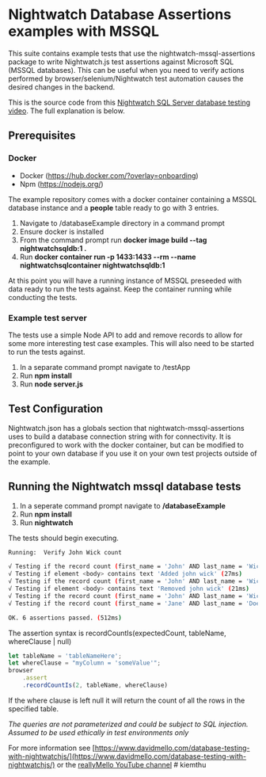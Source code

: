 # Nightwatch Database Assertions examples with MSSQL

This suite contains example tests that use the nightwatch-mssql-assertions package to write Nightwatch.js test assertions against Microsoft SQL (MSSQL databases). This can be useful when you need to verify actions performed by browser/selenium/Nightwatch test automation causes the desired changes in the backend. 

This is the source code from this [Nightwatch SQL Server database testing video](https://youtu.be/52BVA9cV2Mc). The full explanation is below.

## Prerequisites

### Docker
- Docker (https://hub.docker.com/?overlay=onboarding)
- Npm (https://nodejs.org/)

The example repository comes with a docker container containing a MSSQL database instance and a **people** table ready to go with 3 entries.

1. Navigate to /databaseExample directory in a command prompt
2. Ensure docker is installed
3. From the command prompt run **docker image build --tag nightwatchsqldb:1 .**
4. Run **docker container run -p 1433:1433 --rm --name nightwatchsqlcontainer nightwatchsqldb:1**

At this point you will have a running instance of MSSQL preseeded with data ready to run the tests against. Keep the container running while conducting the tests.

### Example test server

The tests use a simple Node API to add and remove records to allow for some more interesting test case examples. This will also need to be started to run the tests against.

1. In a separate command prompt navigate to /testApp
2. Run **npm install**
3. Run **node server.js**

## Test Configuration

Nightwatch.json has a globals section that nightwatch-mssql-assertions uses to build a database connection string with for connectivity. It is preconfigured to work with the docker container, but can be modified to point to your own database if you use it on your own test projects outside of the example.

## Running the Nightwatch mssql database tests

1. In a seperate command prompt navigate to **/databaseExample**
2. Run **npm install**
3. Run **nightwatch**

The tests should begin executing.

```sh
Running:  Verify John Wick count

√ Testing if the record count (first_name = 'John' AND last_name = 'Wick') equals 0 (88ms)
√ Testing if element <body> contains text 'Added john wick' (27ms)
√ Testing if the record count (first_name = 'John' AND last_name = 'Wick') equals 3 (89ms)
√ Testing if element <body> contains text 'Removed john wick' (21ms)
√ Testing if the record count (first_name = 'John' AND last_name = 'Wick') equals 0 (93ms)
√ Testing if the record count (first_name = 'Jane' AND last_name = 'Doe') equals 1 (86ms)

OK. 6 assertions passed. (512ms)
```

The assertion syntax is recordCountIs(expectedCount, tableName, whereClause | null)

```js
let tableName = 'tableNameHere';
let whereClause = "myColumn = 'someValue'";
browser
    .assert
    .recordCountIs(2, tableName, whereClause)
```
If the where clause is left null it will return the count of all the rows in the specified table.

*The queries are not parameterized and could be subject to SQL injection. Assumed to be used ethically in test environments only*

For more information see [https://www.davidmello.com/database-testing-with-nightwatchjs/](https://www.davidmello.com/database-testing-with-nightwatchjs/) or the [reallyMello YouTube channel](https://www.youtube.com/playlist?list=PLLS_Ef55N6hmkt3-JlW40GAGpXSlp8t_D)
#   k i e m t h u  
 